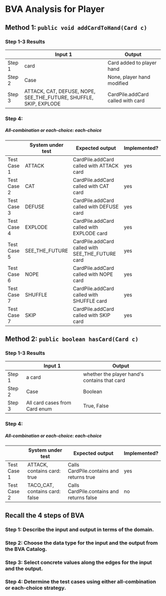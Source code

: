 # BVA Analysis for Player

## Method 1: ```public void addCardToHand(Card c)```
### Step 1-3 Results
|        | Input 1                                                           | Output                            |
|--------|-------------------------------------------------------------------|-----------------------------------|
| Step 1 | card                                                              | Card added to player hand         |
| Step 2 | Case                                                              | None, player hand modified        |
| Step 3 | ATTACK, CAT, DEFUSE, NOPE, SEE_THE_FUTURE, SHUFFLE, SKIP, EXPLODE | CardPile.addCard called with card |
### Step 4:
##### All-combination or each-choice: each-choice

|             | System under test | Expected output                                  | Implemented? |
|-------------|-------------------|--------------------------------------------------|--------------|
| Test Case 1 | ATTACK            | CardPile.addCard called with ATTACK card         | yes          |
| Test Case 2 | CAT               | CardPile.addCard called with CAT card            | yes          |
| Test Case 3 | DEFUSE            | CardPile.addCard called with DEFUSE card         | yes          |
| Test Case 4 | EXPLODE           | CardPile.addCard called with EXPLODE card        | yes          |
| Test Case 5 | SEE_THE_FUTURE    | CardPile.addCard called with SEE_THE_FUTURE card | yes          |
| Test Case 6 | NOPE              | CardPile.addCard called with NOPE card           | yes          |
| Test Case 7 | SHUFFLE           | CardPile.addCard called with SHUFFLE card        | yes          |
| Test Case 7 | SKIP              | CardPile.addCard called with SKIP card           | yes          |


## Method 2: ```public boolean hasCard(Card c)```
### Step 1-3 Results
|        | Input 1                       | Output                                       |
|--------|-------------------------------|----------------------------------------------|
| Step 1 | a card                        | whether the player hand's contains that card |
| Step 2 | Case                          | Boolean                                      |
| Step 3 | All card cases from Card enum | True, False                                  |
### Step 4:
##### All-combination or each-choice: each-choice

|             | System under test              | Expected output                           | Implemented? |
|-------------|--------------------------------|-------------------------------------------|--------------|
| Test Case 1 | ATTACK, contains card: true    | Calls CardPile.contains and returns true  | yes          |
| Test Case 2 | TACO_CAT, contains card: false | Calls CardPile.contains and returns false | no           |


## Recall the 4 steps of BVA
### Step 1: Describe the input and output in terms of the domain.
### Step 2: Choose the data type for the input and the output from the BVA Catalog.
### Step 3: Select concrete values along the edges for the input and the output.
### Step 4: Determine the test cases using either all-combination or each-choice strategy.
